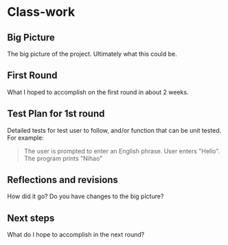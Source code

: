 # Class-work
## Big Picture

The big picture of the project. Ultimately what this could be.

## First Round

What I hoped to accomplish on the first round in about 2 weeks.

## Test Plan for 1st round

Detailed tests for test user to follow, and/or function that can be unit tested.  For example:
>The user is prompted to enter an English phrase. 
>User enters "Hello". 
>The program prints "Nihao"


## Reflections and revisions

How did it go? Do you have changes to the big picture?

## Next steps

What do I hope to accomplish in the next round?  
